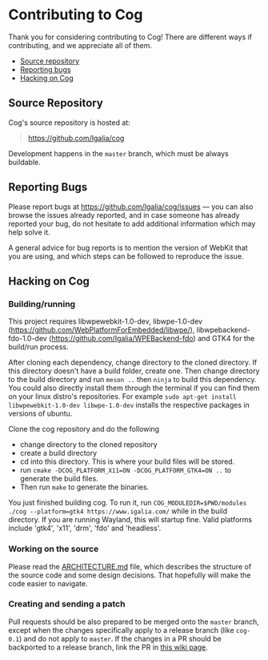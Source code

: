 Contributing to Cog
=======================

Thank you for considering contributing to Cog! There are different ways if
contributing, and we appreciate all of them.

- [Source repository](#source-repository)
- [Reporting bugs](#reporting-bugs)
- [Hacking on Cog](#hacking-on-cog)


Source Repository
-----------------

Cog's source repository is hosted at:

> https://github.com/Igalia/cog

Development happens in the `master` branch, which must be always buildable.


Reporting Bugs
--------------

Please report bugs at https://github.com/Igalia/cog/issues — you can also
browse the issues already reported, and in case someone has already reported
your bug, do not hesitate to add additional information which may help solve
it.

A general advice for bug reports is to mention the version of WebKit that
you are using, and which steps can be followed to reproduce the issue.


Hacking on Cog
-----------------

### Building/running
This project requires libwpewebkit-1.0-dev, 
libwpe-1.0-dev (https://github.com/WebPlatformForEmbedded/libwpe/), 
libwpebackend-fdo-1.0-dev (https://github.com/Igalia/WPEBackend-fdo) 
and GTK4 for the build/run process.

After cloning each dependency, change directory to the cloned directory. 
If this directory doesn't have a build folder,
create one. Then change directory to the build directory and run `meson ..` then `ninja` to build this
dependency.
You could also directly install them through the terminal if you can find them
on your linux distro's repositories. For example `sudo apt-get install libwpewebkit-1.0-dev libwpe-1.0-dev` 
installs the respective packages in versions of ubuntu.

Clone the cog repository and do the following 
* change directory to the cloned repository
* create a build directory
* cd into this directory. This is where your build files will be stored.
* run `cmake -DCOG_PLATFORM_X11=ON -DCOG_PLATFORM_GTK4=ON ..` to generate the build files.
* Then run `make` to generate the binaries.

You just finished building cog. To run it, run `COG_MODULEDIR=$PWD/modules ./cog --platform=gtk4 https://www.igalia.com/`
while in the build directory. If you are running Wayland, this will startup fine. Valid platforms include 'gtk4', 'x11', 'drm', 'fdo' and 'headless'.

### Working on the source

Please read the [ARCHITECTURE.md](ARCHITECTURE.md) file, which describes the
structure of the source code and some design decisions. That hopefully will
make the code easier to navigate.

### Creating and sending a patch

Pull requests should be also prepared to be merged onto the `master` branch,
except when the changes specifically apply to a release branch (like
`cog-0.1`) and do not apply to `master`. If the changes in a PR should be
backported to a release branch, link the PR in [this wiki
page](https://github.com/Igalia/cog/wiki/Release-Branches).
